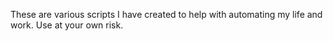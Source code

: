 These are various scripts I have created to help with automating my life and work.
Use at your own risk.
